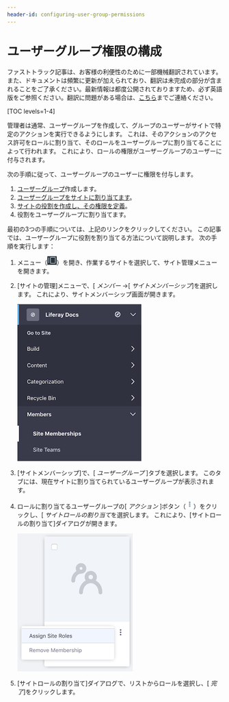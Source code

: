 ```yaml
---
header-id: configuring-user-group-permissions
---
```


# ユーザーグループ権限の構成

<p class="alert alert-info"><span class="wysiwyg-color-blue120">ファストトラック記事は、お客様の利便性のために一部機械翻訳されています。また、ドキュメントは頻繁に更新が加えられており、翻訳は未完成の部分が含まれることをご了承ください。最新情報は都度公開されておりますため、必ず英語版をご参照ください。翻訳に問題がある場合は、<a href="mailto:support-content-jp@liferay.com">こちら</a>までご連絡ください。</span></p>

[TOC levels=1-4]

管理者は通常、ユーザーグループを作成して、グループのユーザーがサイトで特定のアクションを実行できるようにします。 これは、そのアクションのアクセス許可をロールに割り当て、そのロールをユーザーグループに割り当てることによって行われます。 これにより、ロールの権限がユーザーグループのユーザーに付与されます。

次の手順に従って、ユーザーグループのユーザーに権限を付与します。

1.  [ユーザーグループ](/docs/7-1/user/-/knowledge_base/u/creating-a-user-group)作成します。
2.  [ユーザーグループをサイトに割り当てます](/docs/7-1/user/-/knowledge_base/u/user-groups-and-site-membership)。
3.  [サイトの役割を作成し、その権限を定義](/docs/7-1/user/-/knowledge_base/u/roles-and-permissions)。
4.  役割をユーザーグループに割り当てます。

最初の3つの手順については、上記のリンクをクリックしてください。 この記事では、ユーザーグループに役割を割り当てる方法について説明します。 次の手順を実行します：

1.  メニュー（![Menu](../../../images/icon-menu.png)）を開き、作業するサイトを選択して、サイト管理メニューを開きます。

2.  [サイトの管理]メニューで、[ *メンバー* →[ *サイトメンバーシップ*]を選択します。 これにより、サイトメンバーシップ画面が開きます。

    ![図1：[サイトの管理]メニューから[*サイトメンバーシップ*]を選択します。](../../../images/site-memberships.png)

3.  [サイトメンバーシップ]で、[ *ユーザーグループ* ]タブを選択します。 このタブには、現在サイトに割り当てられているユーザーグループが表示されます。

4.  ロールに割り当てるユーザーグループの[ *アクション* ]ボタン（![Actions](../../../images/icon-actions.png)）をクリックし、[ *サイトロールの割り当て*を選択します。 これにより、[サイトロールの割り当て]ダイアログが開きます。

    ![図2：ユーザーグループに* Assign Site Roles *を選択します。](../../../images/user-groups-site-role.png)

5.  [サイトロールの割り当て]ダイアログで、リストからロールを選択し、[ *完了*]をクリックします。
